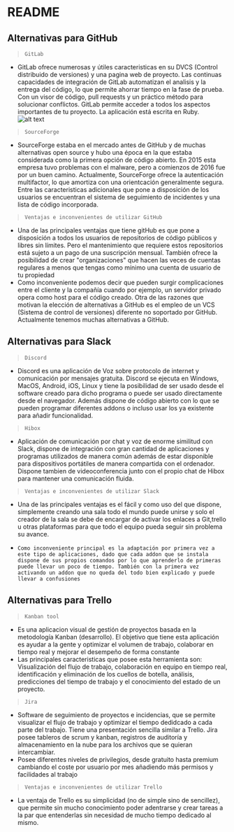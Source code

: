# README #
## Alternativas para GitHub ##
>     GitLab

-  	GitLab ofrece numerosas y útiles caracteristicas en su DVCS (Control 	distribuido de versiones) y una pagina web de proyecto. Las continuas 	capacidades de integración de GitLab automatizan el analisis y la entrega del 	código, lo que permite ahorrar tiempo en la fase de prueba. Con un visor de 	código, pull requests y un práctico método para solucionar conflictos. GitLab 	permite acceder a todos los aspectos importantes de tu proyecto. La 	aplicación está escrita en Ruby.
![alt text](../imagenes/slack1.png "texto") 
  
>     SourceForge

-   SourceForge estaba en el mercado antes de GitHub y de muchas alternativas open source y hubo una época en la que estaba considerada como la primera opción de código abierto. En 2015 esta empresa tuvo problemas con el malware, pero a comienzos de 2016 fue por un buen camino. Actualmente, SourceForge ofrece la autenticación multifactor, lo que amortiza con una orientcación  generalmente segura. Entre las caracteristicas adicionales que pone a disposición de los usuarios se encuentran el sistema de seguimiento de incidentes y una lista de código incorporada. 
    
>     Ventajas e inconvenientes de utilizar GitHub

-   Una de las principales ventajas que tiene gitHub es que pone a disposición a todos los usuarios de repositorios de código públicos y libres sin límites. Pero el mantenimiento que requiere estos repositorios está sujeto a un pago de una suscripción mensual. También ofrece la posibilidad de crear "organizaciones" que hacen las veces de cuentas regulares a menos que tengas como mínimo una cuenta de usuario de tu propiedad
-   Como inconveniente podemos decir que pueden surgir complicaciones entre el cliente y la compañía cuando por ejemplo, un servidor privado opera como host para el código creado. Otra de las razones que motivan la elección de alternativas a GitHub es el empleo de un VCS (Sistema de control de versiones) diferente no soportado por GitHub. Actualmente tenemos muchas alternativas a GitHub. 


## Alternativas para Slack ##
>     Discord

-   Discord es una aplicación de Voz sobre protocolo de internet y comunicación por mensajes gratuita. Discord se ejecuta en Windows, MacOS, Android, iOS, Linux y tiene la posibilidad de ser usado desde el software creado para dicho programa o puede ser usado directamente desde el navegador. Además dispone de código abierto con lo que se pueden programar diferentes addons o incluso usar los ya existente para añadir funcionalidad.

>     Hibox

-   Aplicación de comunicación por chat y voz de enorme similitud con Slack, dispone de integración con gran cantidad de aplicaciones y programas utilizados de manera común además de estar disponible para dispositivos portátiles de manera compartida con el ordenador. Dispone tambien de videoconferencia junto con el propio chat de Hibox para mantener una comunicación fluida.

>     Ventajas e inconvenientes de utilizar Slack

-   Una de las principales ventajas es el fácil y como uso del que dispone, simplemente creando una sala todo el mundo puede unirse y solo el creador de la sala se debe de encargar de activar los enlaces a Git,trello u otras plataformas para que todo el equipo pueda seguir sin problema su avance.
-     Como inconveniente principal es la adaptación por primera vez a este tipo de aplicaciones, dado que cada addon que se instala dispone de sus propios comandos por lo que aprenderlo de primeras puede llevar un poco de tiempo. También con la primera vez activando un addon que no queda del todo bien explicado y puede llevar a confusiones

## Alternativas para Trello ##
>     Kanban tool

-   Es una aplicacion visual de gestión de proyectos basada en la metodología Kanban (desarrollo). El objetivo que tiene esta aplicación  es ayudar a la gente y optimizar el volumen de trabajo, colaborar en tiempo real y mejorar el desempeño de forma constante
-    Las principales caracteristicas que posee esta herramienta son: Visualización del flujo de trabajo, colaboración en equipo en tiempo real, identificación y eliminación de los cuellos de botella, análisis, predicciones del tiempo de trabajo y el conocimiento del estado de un proyecto.  

>     Jira

-   Software de seguimiento de proyectos e incidencias, que se permite visualizar el flujo de trabajo y optimizar el tiempo dedidcado a cada parte del trabajo. Tiene una presentación sencilla similar a Trello. Jira posee tableros de scrum y kanban, registros de auditoría y almacenamiento en la nube para los archivos que se quieran intercambiar.
-   Posee diferentes niveles de privilegios, desde gratuito hasta premium cambiando el coste por usuario por mes añadiendo más permisos y facilidades al trabajo

>     Ventajas e inconvenientes de utilizar Trello

-   La ventaja de Trello es su simplicidad (no de simple sino de sencillez), que permite sin mucho conocimiento poder adentrarse y crear tareas a la par que entenderlas sin necesidad de mucho tiempo dedicado al mismo.


